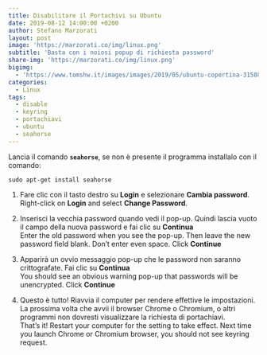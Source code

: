 ```yaml
---
title: Disabilitare il Portachivi su Ubuntu
date: 2019-08-12 14:00:00 +0200
author: Stefano Marzorati
layout: post
image: 'https://marzorati.co/img/linux.png'
subtitle: 'Basta con i noiosi popup di richiesta password'
share-img: 'https://marzorati.co/img/linux.png'
bigimg:
  - 'https://www.tomshw.it/images/images/2019/05/ubuntu-copertina-31588.1200x675.jpg'
categories:
  - Linux
tags:
  - disable
  - keyring
  - portachiavi
  - ubuntu
  - seahorse
---
```

Lancia il comando **<code>seahorse</code>**, se non è presente il programma installalo con il comando:   

	sudo apt-get install seahorse

1) Fare clic con il tasto destro su **Login** e selezionare **Cambia password**.
Right-click on **Login** and select **Change Password**.

2) Inserisci la vecchia password quando vedi il pop-up. Quindi lascia vuoto il campo della nuova password e fai clic su **Continua**   
Enter the old password when you see the pop-up. Then leave the new password field blank. Don’t enter even space. Click **Continue**   

3) Apparirà un ovvio messaggio pop-up che le password non saranno crittografate. Fai clic su **Continua**   
You should see an obvious warning pop-up that passwords will be unencrypted. Click **Continue**   

4) Questo è tutto! Riavvia il computer per rendere effettive le impostazioni. La prossima volta che avvii il browser Chrome o Chromium, o altri programmi non dovresti visualizzare la richiesta di portachiavi.   
That’s it! Restart your computer for the setting to take effect. Next time you launch Chrome or Chromium browser, you should not see keyring request.